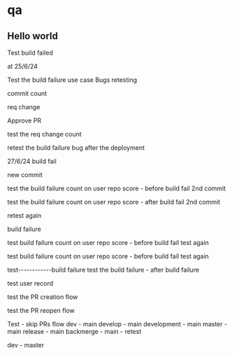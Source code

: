# qa

Hello world
-----------

Test build failed

at 25/6/24

Test the build failure use case
Bugs retesting

commit count

req change

Approve PR

test the req change count

retest the build failure bug after the deployment

27/6/24
build fail

new commit

test the build failure count on user repo score - before build fail
2nd commit

test the build failure count on user repo score - after build fail
2nd commit

retest again

build failure

test build failure count on user repo score - before build fail 
test again

test build failure count on user repo score - before build fail 
test again

test------------build failure
test the build failure - after build failure

test user record

test the PR creation flow

test the PR reopen flow

Test - skip PRs flow
dev - main
develop - main
development -  main
master - main
release - main
backmerge - main - retest

dev - master